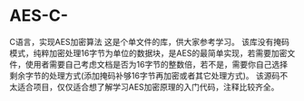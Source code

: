 # AES-C-
C语言，实现AES加密算法
这是个单文件的库，供大家参考学习。
该库没有掩码模式，纯粹加密处理16字节为单位的数据块，是AES的最简单实现，若需要加密文件，使用者需要自己考虑文档是否为16字节的整数倍，若不是，需要你自己选择剩余字节的处理方式(添加掩码补够16字节再加密或者其它处理方式)。
该源码不太适合项目，仅仅适合想了解学习AES加密原理的入门代码，注释比较齐全。

